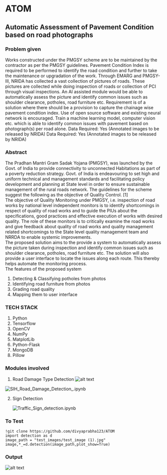 # ATOM
## Automatic Assessment of Pavement Condition based on road photographs

### Problem given

  Works constructed under the PMGSY scheme are to be maintained by the contractor as per the PMGSY guidelines. Pavement Condition Index is required to be performed to identify the road condition and further to take the maintenance or upgradation of the work. Through EMARG and PMGSY-III, NRIDA has collected a vast collection of pictures of roads. These pictures are collected while doing inspection of roads or collection of PCI through visual inspections. An AI assisted module would be able to automatically assess the picture and identify common issues such as shoulder clearance, potholes, road furniture etc. Requirement is of a solution where there should be a provision to capture the chainage wise pavement condition index. Use of open source software and existing neural network is encouraged. Train a machine learning model, computer vision etc. which is able to identify common issues with pavement based on photograph(s) per road alone. Data Required: Yes (Annotated images to be released by NRIDA) Data Required: Yes (Annotated images to be released by NRIDA)
  
### Abstract

The Pradhan Mantri Gram Sadak Yojana (PMGSY), was launched by the Govt. of India to provide connectivity to unconnected Habitations as part of a poverty reduction strategy. Govt. of India is endeavouring to set high and uniform technical and management standards and facilitating policy development and planning at State level in order to ensure sustainable management of the rural roads network. 
The guidelines for the scheme suggest the following as the objective of Quality Control. [1]   
The objective of Quality Monitoring under PMGSY, i.e. inspection of road works by national level independent monitors is to identify shortcomings in respect of quality of road works and to guide the PIUs about the specifications, good practices and effective execution of works with desired quality. The role of these monitors is to critically examine the road works and give feedback about quality of road works and quality management related shortcomings to the State level quality management team and NRRDA to enable systemic improvements.   
The proposed solution aims to the provide a system to automatically assess the picture taken during inspection and identify common issues such as shoulder clearance, potholes, road furniture etc. The solution will also provide a user interface to locate the issues along each route. This thereby helps automate the monitoring process.  
The features of the proposed system  
  1. Detecting & Classifying potholes from photos 
  2. Identifying road furniture from photos 
  3. Grading road quality 
  4. Mapping them to user interface 

### TECH STACK 
  1. Python 
  2. Tensorflow 
  3. OpenCV 
  4. NumPy 
  5. MatplotLib 
  6. Python-Flask 
  7. MongoDB 
  8. Pillow

### Modules involved
1. Road Damage Type Detection
![alt text](https://drive.google.com/uc?id=1MiaRqHoFel01ZpCmvY3T8VZHpHe6oyO2)

![SIH_Road_Damage_Detection_.ipynb](https://github.com/divyaprabha123/ATOM/blob/master/SIH_Road_Damage_Detection_.ipynb)

2. Sign Detection

      ![Traffic_Sign_detection.ipynb](https://github.com/divyaprabha123/ATOM/blob/master/Traffic_Sign_detection.ipynb)

### To Test
```
!git clone https://github.com/divyaprabha123/ATOM
import detection as d
image_path = "test_images/test_image (1).jpg"
image,*_=d.detection(image_path,plot_show=True)
```
### Output

![alt text](https://drive.google.com/uc?id=1U_i2M7ewJnWzLpz0acAHvY9KBvKy0t0d)
